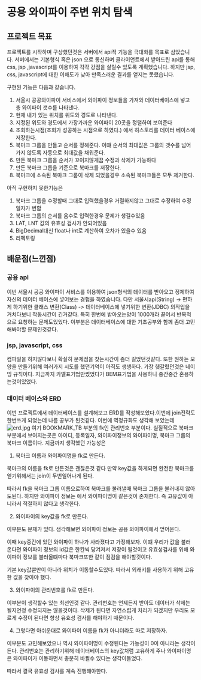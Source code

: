 # 공용 와이파이 주변 위치 탐색

## 프로젝트 목표
프로젝트를 시작하며 구상했던것은 서버에서 api적 기능을 극대화를 목표로 삼았습니다.
서버에서는 기본형식 혹은 json 으로 통신하며 클라이언트에서 받아드린 api를 통해 css, jsp ,javascript를 이용하여 각각 강점을 살릴수 있도록 계획했습니다.
하지만 jsp, css, javascript에 대한 이해도가 낮아 만족스러운 결과를 얻지는 못했습니다. 

구현된 기능은 다음과 같습니다.
1. 서울시 공공와이파이 서비스에서 와이파이 정보들을 가져와 데이터베이스에 넣고 총 와이파이 갯수를 나타낸다.
2. 현재 내가 있는 위치를 위도와 경도로 나타낸다.
3. 지정된 위도와 경도에서 가장가까운 와이파이 20곳을 정렬하여 보여준다
4. 조회하는시점(조회가 성공하는 시점으로 하였다.) 에서 히스토리를 데이터 베이스에 저장한다.
5. 북마크 그룹을 만들고 순서를 정해준다. 이떄 순서의 최대값은 그룹의 갯수를 넘어가지 않도록 자동으로 최대값을 채워준다.
6. 만든 북마크 그룹을 순서가 꼬이지않게끔 수정과 삭제가 가능하다
7. 만든 북마크 그룹을 기준으로 북마크를 저장한다.
8. 북마크에 소속된 북마크 그룹이 삭제 되었을경우 소속된 북마크들은 모두 제거한다.

아직 구현하지 못한기능은
1. 북마크 그룹을 수정할때 그대로 입력했을경우 거절하지않고 그대로 수정하여 수정일자가 변함
2. 북마크 그룹의 순서를 음수로 입력한경우 문제가 생길수있음
3. LAT, LNT 값의 유효성 검사가 안되어있음
4. BigDecimal대신 float나 int로 계산하여 오차가 있을수 있음
5. 리펙토링

## 배운점(느낀점)

### 공용 api
이번 서울시 공공 와이파이 서비스를 이용하여 json형식의 데이터를 받아오고 정제하여 자신의 데이터 베이스에 넣어보는 경험을 하였습니다.
다만 서울시api(String) -> 편하게 하기위한 클래스 변환(Class) -> 데이터베이스에 넣기위한 변환(JDBC) 의작업을 거치다보니 작동시간이 긴거같다.
특히 한번에 받아오는양이 1000개라 끝어서 반복적으로 요청하는 문제도있었다. 이부분은 데이터베이스에 대한 기초공부와 함께 좀더 고민해봐야할 문제인것같다.

### jsp, javascript, css
컴파일을 하지않다보니 확실히 문제점을 찾는시간이 좀더 길었던것같다. 또한 원하는 모양을 만들기위해 여러가지 시도를 했던기억이 아직도 생생하다.
가장 헷갈렸던것은 네이밍 규칙이다. 지금까지 카멜표기법만썼었다가 BEM표기법을 사용하니 중간중간 혼용하는것이있었다.

### 데이터 베이스와 ERD
이번 프로젝트에서 데이터베이스를 설계해보고 ERD를 작성해보았다.이번에 join전략도 한번쓰게 되었는데 나름 공부가 된것같다.
이번에 역정규화도 생각해 보았는데 
![erd.jpg](..%2F..%2FDesktop%2Fzero%2Fproject1%2Ferd.jpg)
여기 BOOKMARK_TB 부분의 fk인 관리번호 부분이다. 실질적으로 북마크 부분에서 보여지는곳은 아이디, 등록일자, 와이파이정보의 와이파이명, 북마크 그룹의 북마크 이름이다.
지금까지 생각했던 가능성은
1) 북마크 이름과 와이파이명을 fk로 만든다.

북마크의 이름을 fk로 만든것은 괜찮은것 같다 만약 key값을 하게되면 완전한 북마크를 얻기위해서는
join이 두번일어나게 된다.

따라서 fk을 북마크 그룹 이름으로하여 북마크를 불러낼때 북마크 그룹을 불러내지 않아도된다.
하지만 와이파이 정보는 에서 와이파이명이 같은것이 존재한다. 즉 고유값이 아니라서 적절하지 않다고 생각한다.

2) 와이파이의 key값을 fk로 만든다.

이부분도 문제가 있다. 생각해보면 와이파이 정보는 공용 와이파이에서 얻어온다.

이때 key중간에 있던 와이파이 하나가 사라졌다고 가정해보자.
이떄 우리가 값을 불러온다면 와이파이 정보의 id값은 한칸씩 당겨져서 저장이 될것이고 유효성검사를 위해 와이파이 정보를 불러올떄마다
북마크또한 같이 점검을 해야할것이다.

기본 key값뿐만이 아니라 위치가 이동할수도있다. 따라서 외래키를 사용하기 위해
고유한 값을 찾아야 했다.

3) 와이파이의 관리번호를 fk로 만든다.

이부분이 생각할수 있는 최선인것 같다. 관리번호는 언제든지 받아도 데이터가 삭제는 될지언정 수정되지는 않을것이다.
삭제가 된다면 자연스럽게 처리가 되겠지만 우리도 모르게 수정이 된다면 항상 유효성 검사를 해야하기 때문이다.

4) 그렇다면 아쉬운대로 와이파이 이름을 fk가 아니더라도 따로 저장하자.

이부분도 고민해보았으나 역시 와이파이명이 수정된다는 가능성이 0이 아니라는 생각이든다.
관리번호는 관리하기위해 데이터베이스의 key값처럼 고유하게 주나 와이파이명은 와이파이가 이동하면서
충분히 바뀔수 있다는 생각이들었다. 

따라서 결국 유효성 검사를 계속 진행해야한다.



